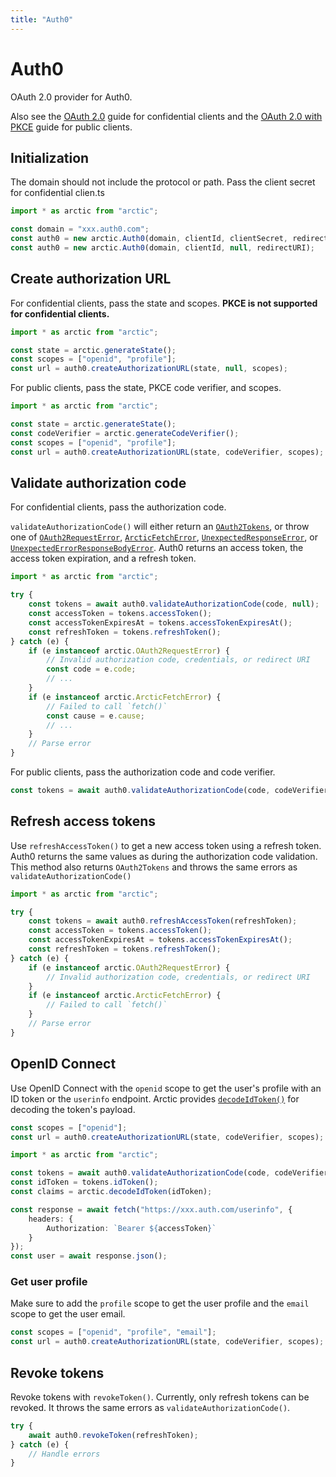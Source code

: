 ```yaml
---
title: "Auth0"
---
```


# Auth0

OAuth 2.0 provider for Auth0.

Also see the [OAuth 2.0](/guides/oauth2) guide for confidential clients and the [OAuth 2.0 with PKCE](/guides/oauth2-pkce) guide for public clients.

## Initialization

The domain should not include the protocol or path. Pass the client secret for confidential clien.ts

```ts
import * as arctic from "arctic";

const domain = "xxx.auth0.com";
const auth0 = new arctic.Auth0(domain, clientId, clientSecret, redirectURI);
const auth0 = new arctic.Auth0(domain, clientId, null, redirectURI);
```

## Create authorization URL

For confidential clients, pass the state and scopes. **PKCE is not supported for confidential clients.**

```ts
import * as arctic from "arctic";

const state = arctic.generateState();
const scopes = ["openid", "profile"];
const url = auth0.createAuthorizationURL(state, null, scopes);
```

For public clients, pass the state, PKCE code verifier, and scopes.

```ts
import * as arctic from "arctic";

const state = arctic.generateState();
const codeVerifier = arctic.generateCodeVerifier();
const scopes = ["openid", "profile"];
const url = auth0.createAuthorizationURL(state, codeVerifier, scopes);
```

## Validate authorization code

For confidential clients, pass the authorization code.

`validateAuthorizationCode()` will either return an [`OAuth2Tokens`](/reference/main/OAuth2Tokens), or throw one of [`OAuth2RequestError`](/reference/main/OAuth2RequestError), [`ArcticFetchError`](/reference/main/ArcticFetchError), [`UnexpectedResponseError`](/reference/main/UnexpectedResponseError), or [`UnexpectedErrorResponseBodyError`](/reference/main/UnexpectedErrorResponseBodyError). Auth0 returns an access token, the access token expiration, and a refresh token.

```ts
import * as arctic from "arctic";

try {
	const tokens = await auth0.validateAuthorizationCode(code, null);
	const accessToken = tokens.accessToken();
	const accessTokenExpiresAt = tokens.accessTokenExpiresAt();
	const refreshToken = tokens.refreshToken();
} catch (e) {
	if (e instanceof arctic.OAuth2RequestError) {
		// Invalid authorization code, credentials, or redirect URI
		const code = e.code;
		// ...
	}
	if (e instanceof arctic.ArcticFetchError) {
		// Failed to call `fetch()`
		const cause = e.cause;
		// ...
	}
	// Parse error
}
```

For public clients, pass the authorization code and code verifier.

```ts
const tokens = await auth0.validateAuthorizationCode(code, codeVerifier);
```

## Refresh access tokens

Use `refreshAccessToken()` to get a new access token using a refresh token. Auth0 returns the same values as during the authorization code validation. This method also returns `OAuth2Tokens` and throws the same errors as `validateAuthorizationCode()`

```ts
import * as arctic from "arctic";

try {
	const tokens = await auth0.refreshAccessToken(refreshToken);
	const accessToken = tokens.accessToken();
	const accessTokenExpiresAt = tokens.accessTokenExpiresAt();
	const refreshToken = tokens.refreshToken();
} catch (e) {
	if (e instanceof arctic.OAuth2RequestError) {
		// Invalid authorization code, credentials, or redirect URI
	}
	if (e instanceof arctic.ArcticFetchError) {
		// Failed to call `fetch()`
	}
	// Parse error
}
```

## OpenID Connect

Use OpenID Connect with the `openid` scope to get the user's profile with an ID token or the `userinfo` endpoint. Arctic provides [`decodeIdToken()`](/reference/main/decodeIdToken) for decoding the token's payload.

```ts
const scopes = ["openid"];
const url = auth0.createAuthorizationURL(state, codeVerifier, scopes);
```

```ts
import * as arctic from "arctic";

const tokens = await auth0.validateAuthorizationCode(code, codeVerifier);
const idToken = tokens.idToken();
const claims = arctic.decodeIdToken(idToken);
```

```ts
const response = await fetch("https://xxx.auth.com/userinfo", {
	headers: {
		Authorization: `Bearer ${accessToken}`
	}
});
const user = await response.json();
```

### Get user profile

Make sure to add the `profile` scope to get the user profile and the `email` scope to get the user email.

```ts
const scopes = ["openid", "profile", "email"];
const url = auth0.createAuthorizationURL(state, codeVerifier, scopes);
```

## Revoke tokens

Revoke tokens with `revokeToken()`. Currently, only refresh tokens can be revoked. It throws the same errors as `validateAuthorizationCode()`.

```ts
try {
	await auth0.revokeToken(refreshToken);
} catch (e) {
	// Handle errors
}
```
